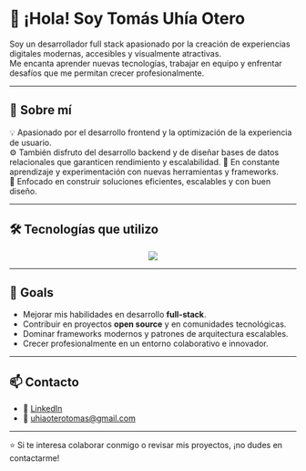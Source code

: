 # 👋 ¡Hola! Soy **Tomás Uhía Otero**

Soy un desarrollador full stack apasionado por la creación de experiencias digitales modernas, accesibles y visualmente atractivas.  
Me encanta aprender nuevas tecnologías, trabajar en equipo y enfrentar desafíos que me permitan crecer profesionalmente.

---

## 🧠 Sobre mí

💡 Apasionado por el desarrollo frontend y la optimización de la experiencia de usuario.  
⚙️ También disfruto del desarrollo backend y de diseñar bases de datos relacionales que garanticen rendimiento y escalabilidad.
🚀 En constante aprendizaje y experimentación con nuevas herramientas y frameworks.  
🎯 Enfocado en construir soluciones eficientes, escalables y con buen diseño.

---

## 🛠️ Tecnologías que utilizo

<p align="center">
  <img src="https://skillicons.dev/icons?i=html,css,react,javascript,python,php,api,sql,mysql,bootstrap,tailwind,androidstudio,visualstudio" />
</p>

---

## 🎯 Goals

- Mejorar mis habilidades en desarrollo **full-stack**.  
- Contribuir en proyectos **open source** y en comunidades tecnológicas.  
- Dominar frameworks modernos y patrones de arquitectura escalables.  
- Crecer profesionalmente en un entorno colaborativo e innovador.

---

## 📫 Contacto

- 💼 [LinkedIn](https://www.linkedin.com/in/tom%C3%A1s-uh%C3%ADa-otero-b10748345/)  
- 📧 uhiaoterotomas@gmail.com 
---

⭐ Si te interesa colaborar conmigo o revisar mis proyectos, ¡no dudes en contactarme!
